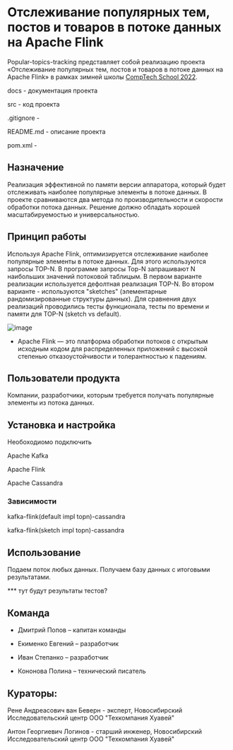 
# Отслеживание популярных тем, постов и товаров в потоке данных на Apache Flink

Popular-topics-tracking представляет собой реализацию проекта «Отслеживание популярных тем, постов и товаров в потоке данных на Apache Flink» в рамках зимней школы [CompTech School 2022](https://comptechschool.com/).

docs - документация проекта

src - код проекта

.gitignore - 

README.md - описание проекта

pom.xml - 


## Назначение

Реализация эффективной по памяти версии аппаратора, который будет отслеживать наиболее популярные элементы в потоке данных. В проекте сравниваются два метода по производительности и скорости обработки потока данных. Решение должно обладать хорошей масштабируемостью и универсальностью.

## Принцип работы

Используя Apache Flink, оптимизируется отслеживание наиболее популярные элементы в потоке данных. Для этого используются запросы TOP-N. В программе запросы Top-N запрашивают N наибольших значений потоковой таблицым. В первом варианте реализации используется дефолтная реализация TOP-N. Во втором варианте - используются "sketches" (элементарные рандомизированные структуры данных). Для сравнения двух реализаций проводились тесты функционала, тесты  по времени и памяти для TOP-N (sketch vs default).

![image](https://user-images.githubusercontent.com/98398064/152122644-8a70dfb0-1ca9-481e-b6ef-b0897909fe4a.png)

* Apache Flink — это платформа обработки потоков с открытым исходным кодом для распределенных приложений с высокой степенью отказоустойчивости и толерантностью к падениям.

## Пользователи продукта

Компании, разработчики, которым требуется получать популярные элементы из потока данных.

## Установка и настройка

Необоходиомо подключить

Apache Kafka

Apache Flink

Apache Cassandra

### Зависимости

kafka-flink(default impl topn)-cassandra

kafka-flink(sketch impl topn)-cassandra

## Использование

Подаем поток любых данных. Получаем базу данных с итоговыми результатами.

*** тут будут результаты тестов?

## Команда

- Дмитрий Попов – капитан команды

- Екименко Евгений – разработчик

- Иван Степанко – разработчик

- Кононова Полина – технический писатель

## Кураторы: 

Рене Андреасович ван Беверн - эксперт, Новосибирский Исследовательский центр ООО "Техкомпания Хуавей"

Антон Георгиевич Логинов - старший инженер, Новосибирский Исследовательский центр ООО "Техкомпания Хуавей"
